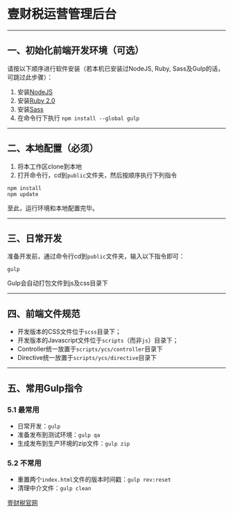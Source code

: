 # 壹财税运营管理后台 #

---

## 一、初始化前端开发环境（可选） ##

请按以下顺序进行软件安装（若本机已安装过NodeJS, Ruby, Sass及Gulp的话，可跳过此步骤）：

1. 安装[NodeJS](http://nodejs.org/)
2. 安装[Ruby 2.0](http://rubyinstaller.org/downloads/)
3. 安装[Sass](http://www.sass-lang.com/install)
4. 在命令行下执行 `npm install --global gulp`

---

## 二、本地配置（必须） ##

1. 将本工作区clone到本地
2. 打开命令行，cd到`public`文件夹，然后按顺序执行下列指令

```
npm install
npm update
```

至此，运行环境和本地配置完毕。

---

## 三、日常开发 ##

准备开发前，通过命令行cd到`public`文件夹，输入以下指令即可：

```
gulp
```

Gulp会自动打包文件到js及css目录下

---

## 四、前端文件规范 ##

- 开发版本的CSS文件位于`scss`目录下；
- 开发版本的Javascript文件位于`scripts`（而非`js`）目录下；
- Controller统一放置于`scripts/ycs/controller`目录下
- Directive统一放置于`scripts/ycs/directive`目录下

----

## 五、常用Gulp指令 ##

### 5.1 最常用 ###

- 日常开发：`gulp`
- 准备发布到测试环境：`gulp qa`
- 生成发布到生产环境的zip文件：`gulp zip`

### 5.2 不常用 ###

- 重置两个`index.html`文件的版本时间戳：`gulp rev:reset`
- 清理中介文件：`gulp clean`

[壹财税官网](http://www.1caishui.com/)